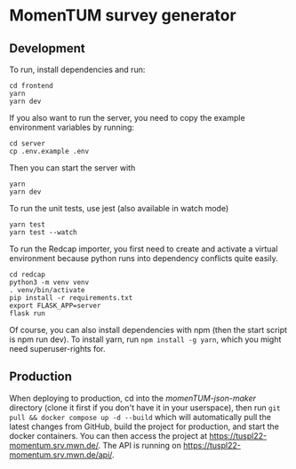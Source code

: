 # MomenTUM survey generator

## Development

To run, install dependencies and run:

```
cd frontend
yarn
yarn dev
```

If you also want to run the server, you need to copy the example environment variables by running:

```
cd server
cp .env.example .env
```

Then you can start the server with

```
yarn
yarn dev
```

To run the unit tests, use jest (also available in watch mode)

```
yarn test
yarn test --watch
```

To run the Redcap importer, you first need to create and activate a virtual environment because python runs into dependency conflicts quite easily.

```
cd redcap
python3 -m venv venv
. venv/bin/activate
pip install -r requirements.txt
export FLASK_APP=server
flask run
```

Of course, you can also install dependencies with npm (then the start script is npm run dev). To install yarn, run `npm install -g yarn`, which you might need superuser-rights for.

## Production

When deploying to production, cd into the _momenTUM-json-maker_ directory (clone it first if you don't have it in your userspace), then run `git pull && docker compose up -d --build` which will automatically pull the latest changes from GitHub, build the project for production, and start the docker containers. You can then access the project at https://tuspl22-momentum.srv.mwn.de/. The API is running on https://tuspl22-momentum.srv.mwn.de/api/.
